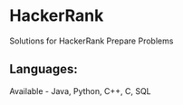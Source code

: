 # HackerRank
Solutions for HackerRank Prepare Problems
## Languages:
  Available - Java, Python, C++, C, SQL
